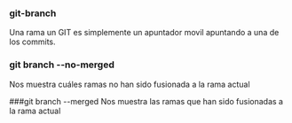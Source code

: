 ### git-branch
Una rama un GIT es simplemente un apuntador movil apuntando a una de los commits.

### git branch --no-merged
Nos muestra cuáles ramas no han sido fusionada a la rama actual

###git branch --merged
Nos muestra las ramas que han sido fusionadas a la rama actual
